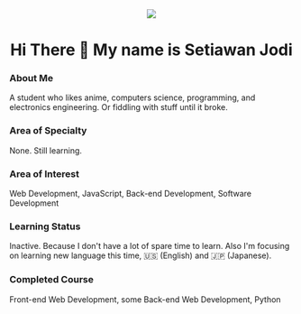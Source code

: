 <div align="center">
  <img src="https://53714w46j091.github.io/assets/me.png">
  <h1>Hi There 👋 My name is Setiawan Jodi</h1>
</div>

### About Me
A student who likes anime, computers science, programming, and electronics engineering. Or fiddling with stuff until it broke.
### Area of Specialty
None. Still learning.
### Area of Interest
Web Development, JavaScript, Back-end Development, Software Development
### Learning Status
Inactive. Because I don't have a lot of spare time to learn. Also I'm focusing on learning new language this time, 🇺🇸 (English) and 🇯🇵 (Japanese).
### Completed Course
Front-end Web Development, some Back-end Web Development, Python
